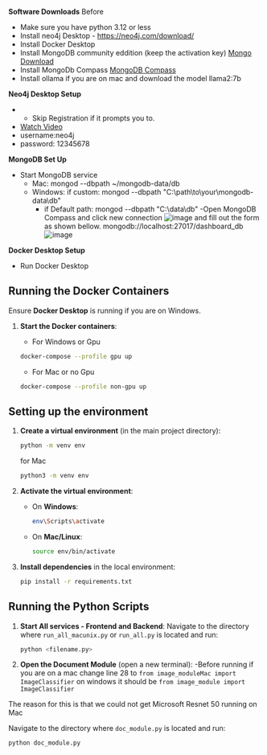**Software Downloads** Before
* Make sure you have python 3.12 or less 
* Install neo4j Desktop - https://neo4j.com/download/
* Install Docker Desktop
* Install MongoDB community eddition (keep the activation key) [Mongo Download](https://www.mongodb.com/docs/manual/administration/install-community/)
* Install MongoDb Compass [MongoDB Compass](https://www.mongodb.com/products/tools/compass)
* Install ollama if you are on mac and download the model llama2:7b



**Neo4j Desktop Setup**
* - Skip Registration if it prompts you to.
* [ Watch Video](https://youtu.be/c_hldeLPN0g) 
* username:neo4j
* password: 12345678


**MongoDB Set Up**
- Start MongoDB service
    - Mac:  mongod --dbpath ~/mongodb-data/db
    - Windows: if custom: mongod --dbpath "C:\path\to\your\mongodb-data\db"
        - if Default path: mongod --dbpath "C:\data\db"
-Open MongoDB Compass and click new connection
![image](https://hackmd.io/_uploads/HJf1-6jXyx.png)
and fill out the form as shown bellow.
mongodb://localhost:27017/dashboard_db
![image](https://hackmd.io/_uploads/r1F6yToQyg.png)

**Docker Desktop Setup**
- Run Docker Desktop

## Running the Docker Containers

Ensure **Docker Desktop** is running if you are on Windows.

1. **Start the Docker containers**:

    - For Windows or Gpu
   ```bash
   docker-compose --profile gpu up
   ```
   - For Mac or no Gpu
    ```bash
   docker-compose --profile non-gpu up
   ```
## Setting up the environment

1. **Create a virtual environment** (in the main project directory):
   ```bash
   python -m venv env
   ```
   for Mac
   ```bash
   python3 -m venv env
   ```

2. **Activate the virtual environment**:
   - On **Windows**:
     ```bash
     env\Scripts\activate
     ```
   - On **Mac/Linux**:
     ```bash
     source env/bin/activate
     ```

3. **Install dependencies** in the local environment:
   ```bash
   pip install -r requirements.txt
   ```
   

## Running the Python Scripts



1. **Start All services - Frontend and Backend**:
   Navigate to the directory where `run_all_macunix.py` or `run_all.py`  is located and run:
   ```bash
   python <filename.py>
   ```


2. **Open the Document Module** (open a new terminal):
-Before running if you are on a mac change line 28 to 
```from image_moduleMac import ImageClassifier```
on windows it should be 
```from image_module import ImageClassifier```

The reason for this is that we could not get Microsoft Resnet 50 running on Mac

   Navigate to the directory where `doc_module.py` is located and run:
   ```bash
   python doc_module.py
   ```

